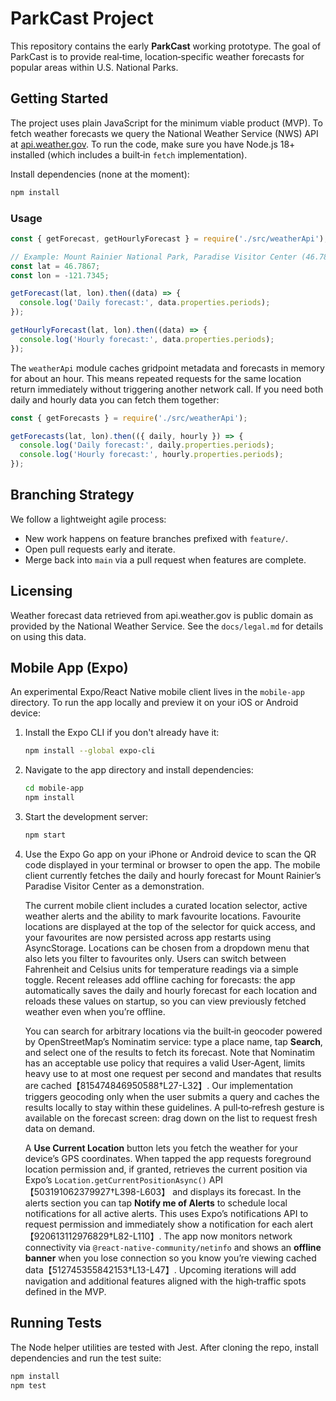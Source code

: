 # ParkCast Project

This repository contains the early **ParkCast** working prototype. The goal of ParkCast is to provide real‑time, location‑specific weather forecasts for popular areas within U.S. National Parks.

## Getting Started

The project uses plain JavaScript for the minimum viable product (MVP). To fetch weather forecasts we query the National Weather Service (NWS) API at [api.weather.gov](https://api.weather.gov). To run the code, make sure you have Node.js 18+ installed (which includes a built‑in `fetch` implementation).

Install dependencies (none at the moment):

```bash
npm install
```

### Usage

```js
const { getForecast, getHourlyForecast } = require('./src/weatherApi');

// Example: Mount Rainier National Park, Paradise Visitor Center (46.7867° N, 121.7345° W)
const lat = 46.7867;
const lon = -121.7345;

getForecast(lat, lon).then((data) => {
  console.log('Daily forecast:', data.properties.periods);
});

getHourlyForecast(lat, lon).then((data) => {
  console.log('Hourly forecast:', data.properties.periods);
});
```

The `weatherApi` module caches gridpoint metadata and forecasts in memory for about
an hour. This means repeated requests for the same location return immediately
without triggering another network call. If you need both daily and hourly data
you can fetch them together:

```js
const { getForecasts } = require('./src/weatherApi');

getForecasts(lat, lon).then(({ daily, hourly }) => {
  console.log('Daily forecast:', daily.properties.periods);
  console.log('Hourly forecast:', hourly.properties.periods);
});
```

## Branching Strategy

We follow a lightweight agile process:

* New work happens on feature branches prefixed with `feature/`.
* Open pull requests early and iterate.
* Merge back into `main` via a pull request when features are complete.

## Licensing

Weather forecast data retrieved from api.weather.gov is public domain as provided by the National Weather Service. See the `docs/legal.md` for details on using this data.

## Mobile App (Expo)

An experimental Expo/React Native mobile client lives in the `mobile-app` directory. To run the app locally and preview it on your iOS or Android device:

1. Install the Expo CLI if you don't already have it:

   ```bash
   npm install --global expo-cli
   ```

2. Navigate to the app directory and install dependencies:

   ```bash
   cd mobile-app
   npm install
   ```

3. Start the development server:

   ```bash
   npm start
   ```

4. Use the Expo Go app on your iPhone or Android device to scan the QR code displayed in your terminal or browser to open the app. The mobile client currently fetches the daily and hourly forecast for Mount Rainier’s Paradise Visitor Center as a demonstration.

    The current mobile client includes a curated location selector, active weather alerts and the ability to mark favourite locations. Favourite locations are displayed at the top of the selector for quick access, and your favourites are now persisted across app restarts using AsyncStorage. Locations can be chosen from a dropdown menu that also lets you filter to favourites only. Users can switch between Fahrenheit and Celsius units for temperature readings via a simple toggle. Recent releases add offline caching for forecasts: the app automatically saves the daily and hourly forecast for each location and reloads these values on startup, so you can view previously fetched weather even when you’re offline.

    You can search for arbitrary locations via the built‑in geocoder powered by OpenStreetMap’s Nominatim service: type a place name, tap **Search**, and select one of the results to fetch its forecast.  Note that Nominatim has an acceptable use policy that requires a valid User‑Agent, limits heavy use to at most one request per second and mandates that results are cached【815474846950588†L27-L32】.  Our implementation triggers geocoding only when the user submits a query and caches the results locally to stay within these guidelines.  A pull‑to‑refresh gesture is available on the forecast screen: drag down on the list to request fresh data on demand.

    A **Use Current Location** button lets you fetch the weather for your device’s GPS coordinates.  When tapped the app requests foreground location permission and, if granted, retrieves the current position via Expo’s `Location.getCurrentPositionAsync()` API【503191062379927†L398-L603】 and displays its forecast.  In the alerts section you can tap **Notify me of Alerts** to schedule local notifications for all active alerts.  This uses Expo’s notifications API to request permission and immediately show a notification for each alert【920613112976829†L82-L110】.  The app now monitors network connectivity via `@react-native-community/netinfo` and shows an **offline banner** when you lose connection so you know you’re viewing cached data【512745355842153†L13-L47】.  Upcoming iterations will add navigation and additional features aligned with the high‑traffic spots defined in the MVP.

## Running Tests

The Node helper utilities are tested with Jest. After cloning the repo, install dependencies and run the test suite:

```bash
npm install
npm test
```
